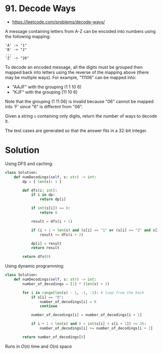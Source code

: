 # 91. Decode Ways

-   https://leetcode.com/problems/decode-ways/

A message containing letters from A-Z can be encoded into numbers using the following mapping:

```
'A' -> "1"
'B' -> "2"
...
'Z' -> "26"
```

To decode an encoded message, all the digits must be grouped then mapped back into letters using the reverse of the mapping above (there may be multiple ways). For example, "11106" can be mapped into:

-   "AAJF" with the grouping (1 1 10 6)
-   "KJF" with the grouping (11 10 6)

Note that the grouping (1 11 06) is invalid because "06" cannot be mapped into 'F' since "6" is different from "06".

Given a string `s` containing only digits, return the number of ways to decode it.

The test cases are generated so that the answer fits in a 32-bit integer.

# Solution

Using DFS and caching:

```python
class Solution:
    def numDecodings(self, s: str) -> int:
        dp = { len(s): 1 }

        def dfs(i: int):
            if i in dp:
                return dp[i]

            if int(s[i]) == 0:
                return 0

            result = dfs(i + 1)

            if (i + 1 < len(s) and (s[i] == "1" or (s[i] == "2" and s[i + 1] in "0123456"))):
                result += dfs(i + 2)

            dp[i] = result
            return result

        return dfs(0)
```

Using dynamic programming:

```python
class Solution:
    def numDecodings(self, s: str) -> int:
        number_of_decodings = [1] * (len(s) + 1)

        for i in range(len(s) - 1, -1, -1): # loop from the back
            if s[i] == "0":
                number_of_decodings[i] = 0
                continue

            number_of_decodings[i] = number_of_decodings[i + 1]

            if i + 1 < len(s) and 0 < int(s[i] + s[i + 1]) <= 26:
                number_of_decodings[i] += number_of_decodings[i + 2]

        return number_of_decodings[0]
```

Runs in $O(n)$ time and $O(n)$ space
